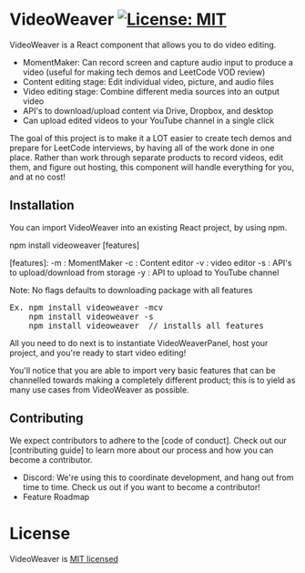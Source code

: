 # VideoWeaver [![License: MIT](https://img.shields.io/badge/License-MIT-yellow.svg)](https://opensource.org/licenses/MIT)

VideoWeaver is a React component that allows you to do video editing.
* MomentMaker: Can record screen and capture audio input to produce a video (useful for making tech demos and LeetCode VOD review)
* Content editing stage: Edit individual video, picture, and audio files
* Video editing stage: Combine different media sources into an output video
* API's to download/upload content via Drive, Dropbox, and desktop
* Can upload edited videos to your YouTube channel in a single click

The goal of this project is to make it a LOT easier to create tech demos and prepare for LeetCode interviews, by having all of the work done in one place. Rather than work through separate products to record videos, edit them, and figure out hosting, this component will handle everything for you, and at no cost!

## Installation
You can import VideoWeaver into an existing React project, by using npm.

npm install videoweaver [features]

[features]:
-m : MomentMaker
-c : Content editor
-v : video editor
-s : API's to upload/download from storage
-y : API to upload to YouTube channel

Note: No flags defaults to downloading package with all features

<pre>Ex. npm install videoweaver -mcv  
    npm install videoweaver -s  
    npm install videoweaver  // installs all features</pre>
    
All you need to do next is to instantiate VideoWeaverPanel, host your project, and you're ready to start video editing!

You'll notice that you are able to import very basic features that can be channelled towards making a completely different product; this is to yield as many use cases from VideoWeaver as possible.
    
## Contributing

We expect contributors to adhere to the [code of conduct]. Check out our [contributing guide] to learn more about our process and how you can become a contributor.

* Discord: We're using this to coordinate development, and hang out from time to time. Check us out if you want to become a contributor!
* Feature Roadmap

# License
VideoWeaver is [MIT licensed](https://github.com/rrb211570/VideoWeaver/blob/main/LICENSE)
